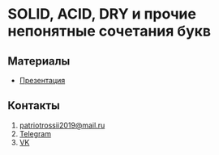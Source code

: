 # SOLID, ACID, DRY и прочие непонятные сочетания букв

## Материалы

* [Презентация](https://github.com/PatriotRossii/ducktalks_1/blob/master/drafts/ACID%2C%20DRY%2C%20etc/presentation.odp)

## Контакты

1. patriotrossii2019@mail.ru
2. [Telegram](https://t.me/eoanermine)
3. [VK](https://vk.com/id544923642)
